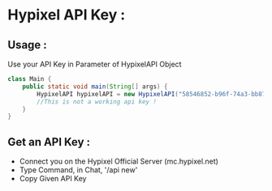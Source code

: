 # Hypixel API Key :

## Usage : 
Use your API Key in Parameter of HypixelAPI Object

```java
class Main {
	public static void main(String[] args) {
		HypixelAPI hypixelAPI = new HypixelAPI("58546852-b96f-74a3-bb87-b5a64137c98c");
		//This is not a working api key !
	}
}
```

## Get an API Key :

- Connect you on the Hypixel Official Server (mc.hypixel.net)
- Type Command, in Chat, '/api new' 
- Copy Given API Key